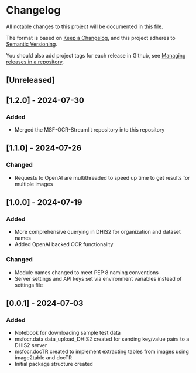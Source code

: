 # Changelog
All notable changes to this project will be documented in this file.

The format is based on [Keep a Changelog](https://keepachangelog.com/en/1.0.0/),
and this project adheres to [Semantic Versioning](https://semver.org/spec/v2.0.0.html).

You should also add project tags for each release in Github, see [Managing releases in a repository](https://docs.github.com/en/repositories/releasing-projects-on-github/managing-releases-in-a-repository).

## [Unreleased]

## [1.2.0] - 2024-07-30
### Added
- Merged the MSF-OCR-Streamlit repository into this repository

## [1.1.0] - 2024-07-26
### Changed
- Requests to OpenAI are multithreaded to speed up time to get results for multiple images

## [1.0.0] - 2024-07-19
### Added
- More comprehensive querying in DHIS2 for organization and dataset names
- Added OpenAI backed OCR functionality

### Changed
- Module names changed to meet PEP 8 naming conventions
- Server settings and API keys set via environment variables instead of settings file

## [0.0.1] - 2024-07-03
### Added
- Notebook for downloading sample test data
- msfocr.data.data_upload_DHIS2 created for sending key/value pairs to a DHIS2 server
- msfocr.docTR created to implement extracting tables from images using image2table and docTR
- Initial package structure created
